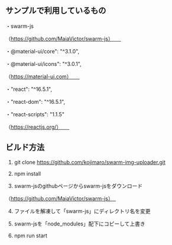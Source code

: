 ## サンプルで利用しているもの
・swarm-js　　

（https://github.com/MaiaVictor/swarm-js）　　

・@material-ui/core": "^3.1.0",　　

・@material-ui/icons": "^3.0.1",　　

（https://material-ui.com）　　

・"react": "^16.5.1",　　

・"react-dom": "^16.5.1",　　

・"react-scripts": "1.1.5"　　

（https://reactjs.org/）　　

## ビルド方法

1. git clone https://github.com/kojimaro/swarm-img-uploader.git

2. npm install 

3. swarm-jsのgithubページからswarm-jsをダウンロード

（https://github.com/MaiaVictor/swarm-js）　

4. ファイルを解凍して「swarm-js」にディレクトリ名を変更

5. swarm-jsを「node_modules」配下にコピーして上書き

6. npm run start
